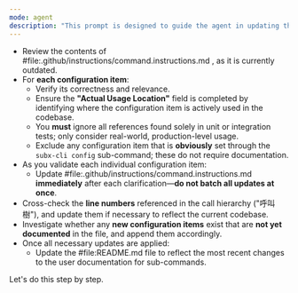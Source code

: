 ```yaml
---
mode: agent
description: "This prompt is designed to guide the agent in updating the command documentation for a CLI tool, ensuring that all configuration items are accurately documented and associated with their respective subcommands. The agent will perform a comprehensive audit of the configuration items, update the documentation incrementally, and identify any new configuration items that need to be included."
---
```

* Review the contents of #file:.github/instructions/command.instructions.md , as it is currently outdated.
* For **each configuration item**:
  * Verify its correctness and relevance.
  * Ensure the **"Actual Usage Location"** field is completed by identifying where the configuration item is actively used in the codebase.
  * You **must** ignore all references found solely in unit or integration tests; only consider real-world, production-level usage.
  * Exclude any configuration item that is **obviously** set through the `subx-cli config` sub-command; these do not require documentation.
* As you validate each individual configuration item:
  * Update #file:.github/instructions/command.instructions.md **immediately** after each clarification—**do not batch all updates at once**.
* Cross-check the **line numbers** referenced in the call hierarchy ("呼叫樹"), and update them if necessary to reflect the current codebase.
* Investigate whether any **new configuration items** exist that are **not yet documented** in the file, and append them accordingly.
* Once all necessary updates are applied:
  * Update the #file:README.md file to reflect the most recent changes to the user documentation for sub-commands.

Let's do this step by step.
